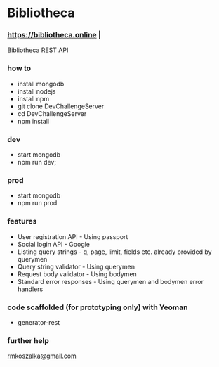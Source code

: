 # Bibliotheca
### https://bibliotheca.online |

Bibliotheca REST API

### how to

- install mongodb
- install nodejs
- install npm
- git clone DevChallengeServer
- cd DevChallengeServer
- npm install

### dev

- start mongodb
- npm run dev;

### prod

- start mongodb
- npm run prod

### features
- User registration API - Using passport 
- Social login API - Google
- Listing query strings - q, page, limit, fields etc. already provided by querymen
- Query string validator - Using querymen
- Request body validator - Using bodymen
- Standard error responses - Using querymen and bodymen error handlers


### code scaffolded (for prototyping only) with Yeoman
- generator-rest


### further help
rmkoszalka@gmail.com

